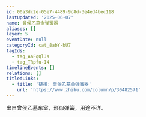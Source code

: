 ```yaml
---
id: 00a3dc2e-05e7-4489-9c8d-3e4ed4bec118
lastUpdated: '2025-06-07'
name: 曾侯乙墓金弹簧器
aliases: []
layer: 5
eventDate: null
categoryId: cat_8abY-bU7
tagIds:
  - tag_AaFqQlJs
  - tag_TRpfu-I4
timelineEvents: []
relations: []
titledLinks:
  - title: '链接: 曾侯乙墓金弹簧器'
    url: 'https://www.zhihu.com/column/p/30482571'
---
```

出自曾侯乙墓东室，形似弹簧，用途不详。
